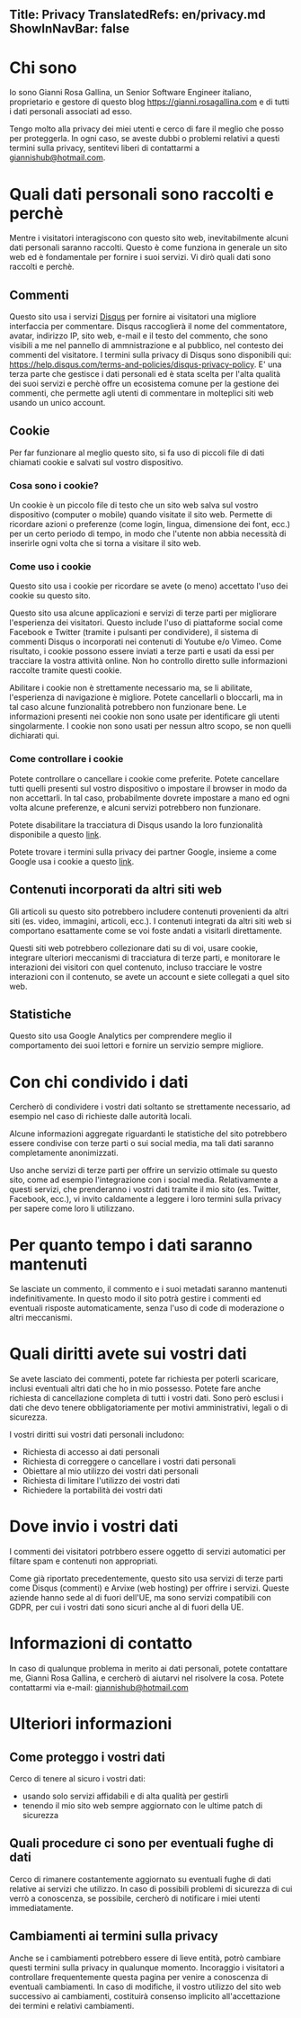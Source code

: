 Title: Privacy
TranslatedRefs: en/privacy.md
ShowInNavBar: false
---
# Chi sono

Io sono Gianni Rosa Gallina, un Senior Software Engineer italiano, proprietario e gestore di questo blog <a href="https://gianni.rosagallina.com">https://gianni.rosagallina.com</a> e di tutti i dati personali associati ad esso.

Tengo molto alla privacy dei miei utenti e cerco di fare il meglio che posso per proteggerla. In ogni caso, se aveste dubbi o problemi relativi a questi termini sulla privacy, sentitevi liberi di contattarmi a [giannishub@hotmail.com](mailto:giannishub@hotmail.com).

# Quali dati personali sono raccolti e perch&egrave;

Mentre i visitatori interagiscono con questo sito web, inevitabilmente alcuni dati personali saranno raccolti. Questo &egrave; come funziona in generale un sito web ed &egrave; fondamentale per fornire i suoi servizi. Vi dir&ograve; quali dati sono raccolti e perch&egrave;.

## Commenti

Questo sito usa i servizi <a href="https://disqus.com/" target="_blank">Disqus</a> per fornire ai visitatori una migliore interfaccia per commentare. Disqus raccoglier&agrave; il nome del commentatore, avatar, indirizzo IP, sito web, e-mail e il testo del commento, che sono visibili a me nel pannello di ammnistrazione e al pubblico, nel contesto dei commenti del visitatore. I termini sulla privacy di Disqus sono disponibili qui: <a href="https://help.disqus.com/terms-and-policies/disqus-privacy-policy" target="_blank">https://help.disqus.com/terms-and-policies/disqus-privacy-policy</a>. E' una terza parte che gestisce i dati personali ed &egrave; stata scelta per l'alta qualit&agrave; dei suoi servizi e perch&egrave; offre un ecosistema comune per la gestione dei commenti, che permette agli utenti di commentare in molteplici siti web usando un unico account.

## Cookie

Per far funzionare al meglio questo sito, si fa uso di piccoli file di dati chiamati cookie e salvati sul vostro dispositivo.

### Cosa sono i cookie?

Un cookie &egrave; un piccolo file di testo che un sito web salva sul vostro dispositivo (computer o mobile) quando visitate il sito web. Permette di ricordare azioni o preferenze (come login, lingua, dimensione dei font, ecc.) per un certo periodo di tempo, in modo che l'utente non abbia necessit&agrave; di inserirle ogni volta che si torna a visitare il sito web.

### Come uso i cookie

Questo sito usa i cookie per ricordare se avete (o meno) accettato l'uso dei cookie su questo sito.

Questo sito usa alcune applicazioni e servizi di terze parti per migliorare l'esperienza dei visitatori. Questo include l'uso di piattaforme social come Facebook e Twitter (tramite i pulsanti per condividere), il sistema di commenti Disqus o incorporati nei contenuti di Youtube e/o Vimeo. Come risultato, i cookie possono essere inviati a terze parti e usati da essi per tracciare la vostra attivit&agrave; online. Non ho controllo diretto sulle informazioni raccolte tramite questi cookie.

Abilitare i cookie non &egrave; strettamente necessario ma, se li abilitate, l'esperienza di navigazione &egrave; migliore. Potete cancellarli o bloccarli, ma in tal caso alcune funzionalit&agrave; potrebbero non funzionare bene. Le informazioni presenti nei cookie non sono usate per identificare gli utenti singolarmente. I cookie non sono usati per nessun altro scopo, se non quelli dichiarati qui.

### Come controllare i cookie

Potete controllare o cancellare i cookie come preferite. Potete cancellare tutti quelli presenti sul vostro dispositivo o impostare il browser in modo da non accettarli. In tal caso, probabilmente dovrete impostare a mano ed ogni volta alcune preferenze, e alcuni servizi potrebbero non funzionare.

Potete disabilitare la tracciatura di Disqus usando la loro funzionalit&agrave; disponibile a questo <a href="https://help.disqus.com/customer/portal/articles/1657951-ad-training-settings" target="_blank">link</a>.

Potete trovare i termini sulla privacy dei partner Google, insieme a come Google usa i cookie a questo <a href="http://www.google.com/policies/privacy/partners/" target="_blank">link</a>.

## Contenuti incorporati da altri siti web

Gli articoli su questo sito potrebbero includere contenuti provenienti da altri siti (es. video, immagini, articoli, ecc.). I contenuti integrati da altri siti web si comportano esattamente come se voi foste andati a visitarli direttamente.

Questi siti web potrebbero collezionare dati su di voi, usare cookie, integrare ulteriori meccanismi di tracciatura di terze parti, e monitorare le interazioni dei visitori con quel contenuto, incluso tracciare le vostre interazioni con il contenuto, se avete un account e siete collegati a quel sito web.

## Statistiche

Questo sito usa Google Analytics per comprendere meglio il comportamento dei suoi lettori e fornire un servizio sempre migliore.

# Con chi condivido i dati

Cercher&ograve; di condividere i vostri dati soltanto se strettamente necessario, ad esempio nel caso di richieste dalle autorit&agrave; locali.

Alcune informazioni aggregate riguardanti le statistiche del sito potrebbero essere condivise con terze parti o sui social media, ma tali dati saranno completamente anonimizzati.

Uso anche servizi di terze parti per offrire un servizio ottimale su questo sito, come ad esempio l'integrazione con i social media. Relativamente a questi servizi, che prenderanno i vostri dati tramite il mio sito (es. Twitter, Facebook, ecc.), vi invito caldamente a leggere i loro termini sulla privacy per sapere come loro li utilizzano.

# Per quanto tempo i dati saranno mantenuti

Se lasciate un commento, il commento e i suoi metadati saranno mantenuti indefinitivamente. In questo modo il sito potr&agrave; gestire i commenti ed eventuali risposte automaticamente, senza l'uso di code di moderazione o altri meccanismi.

# Quali diritti avete sui vostri dati

Se avete lasciato dei commenti, potete far richiesta per poterli scaricare, inclusi eventuali altri dati che ho in mio possesso. Potete fare anche richiesta di cancellazione completa di tutti i vostri dati. Sono per&ograve; esclusi i dati che devo tenere obbligatoriamente per motivi amministrativi, legali o di sicurezza.

I vostri diritti sui vostri dati personali includono:

- Richiesta di accesso ai dati personali
- Richiesta di correggere o cancellare i vostri dati personali
- Obiettare al mio utilizzo dei vostri dati personali
- Richiesta di limitare l'utilizzo dei vostri dati
- Richiedere la portabilit&agrave; dei vostri dati

# Dove invio i vostri dati

I commenti dei visitatori potrbbero essere oggetto di servizi automatici per filtare spam e contenuti non appropriati.

Come gi&agrave; riportato precedentemente, questo sito usa servizi di terze parti come Disqus (commenti) e Arvixe (web hosting) per offrire i servizi. Queste aziende hanno sede al di fuori dell'UE, ma sono servizi compatibili con GDPR, per cui i vostri dati sono sicuri anche al di fuori della UE.

# Informazioni di contatto

In caso di qualunque problema in merito ai dati personali, potete contattare me, Gianni Rosa Gallina, e cercher&ograve; di aiutarvi nel risolvere la cosa. Potete contattarmi via e-mail: [giannishub@hotmail.com](mailto:giannishub@hotmail.com)

# Ulteriori informazioni

## Come proteggo i vostri dati

Cerco di tenere al sicuro i vostri dati:

- usando solo servizi affidabili e di alta qualit&agrave; per gestirli
- tenendo il mio sito web sempre aggiornato con le ultime patch di sicurezza

## Quali procedure ci sono per eventuali fughe di dati

Cerco di rimanere costantemente aggiornato su eventuali fughe di dati relative ai servizi che utilizzo. In caso di possibili problemi di sicurezza di cui verr&ograve; a conoscenza, se possibile, cercher&ograve; di notificare i miei utenti immediatamente.

## Cambiamenti ai termini sulla privacy

Anche se i cambiamenti potrebbero essere di lieve entit&agrave;, potr&ograve; cambiare questi termini sulla privacy in qualunque momento. Incoraggio i visitatori a controllare frequentemente questa pagina per venire a conoscenza di eventuali cambiamenti. In caso di modifiche, il vostro utilizzo del sito web successivo ai cambiamenti, costituir&agrave; consenso implicito all'accettazione dei termini e relativi cambiamenti.